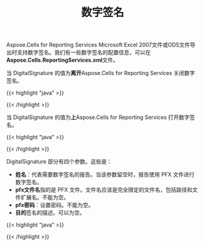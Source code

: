 ﻿---
title: 数字签名
type: docs
weight: 50
url: /zh/reportingservices/digital-signatures/
---
Aspose.Cells for Reporting Services Microsoft Excel 2007文件或ODS文件导出时支持数字签名。我们有一些数字签名的配置信息，可以在**Aspose.Cells.ReportingServices.xml**文件。

当 DigitalSignature 的值为**离开**Aspose.Cells for Reporting Services 关闭数字签名。

{{< highlight "java" >}}

 <DigitalSignature value="off">

<report name="" pfxFilename="" pfxPwd="" purpose=""/>

</DigitalSignature>

{{< /highlight >}}

当 DigitalSignature 的值为**上**Aspose.Cells for Reporting Services 打开数字签名。

{{< highlight "java" >}}

 <DigitalSignature value="on">

{{< /highlight >}}

 DigitalSignature 部分有四个参数。这些是：

- **姓名**：代表需要数字签名的报告。当该参数留空时，报告使用 PFX 文件进行数字签名。
- **pfx文件名**指的是 PFX 文件。文件名应该是完全限定的文件名，包括路径和文件扩展名。不能为空。
- **pfx密码**：设置密码。不能为空。
- **目的**签名的描述。可以为空。

{{< highlight "java" >}}

 <DigitalSignature value="on">

<report name="TestReport" pfxFilename="c:\MyKey.pfx" pfxPwd="tryto" purpose="test digital signature"/>

<report name="" pfxFilename="c:\MyKey.pfx" pfxPwd="tryto" purpose="test digital signature"/>

</DigitalSignature>

{{< /highlight >}}
